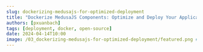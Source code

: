 ```yaml
---
slug: dockerizing-medusajs-for-optimized-deployment
title: "Dockerize MedusaJS Components: Optimize and Deploy Your Application"
authors: [pxuanbach]
tags: [deployment, docker, open-source]
date: 2024-04-14T10:00
image: /03_dockerizing-medusajs-for-optimized-deployment/featured.png # static file
---
```

